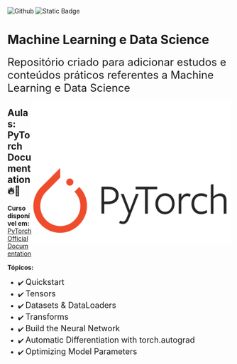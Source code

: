 ![Github](https://img.shields.io/github/last-commit/LuizGustavoVTacin/MachineLearning?style=for-the-badge) ![Static Badge](https://img.shields.io/badge/PyTorch-FF0000) 
<!-- ![Static Badge](https://img.shields.io/badge/TensorFlow-FF4500) ![Static Badge](https://img.shields.io/badge/Scikit--Learn-1e90ff) --->

# Machine Learning e Data Science

<font size="5">Repositório criado para adicionar estudos e conteúdos práticos referentes a Machine Learning e Data Science</font><br>

<img src= "images/pt3.png" align = "right" width= "450">

## Aulas: PyTorch Documentation 🔥🤖

**Curso disponível em:**
 [PyTorch Official Documentation](https://docs.pytorch.org/tutorials/beginner/basics/intro.html)

**Tópicos:**

- ✔️ <font size="4">Quickstart</font>
- ✔️ <font size="4">Tensors</font>
- ✔️ <font size="4">Datasets & DataLoaders</font>
- ✔️ <font size="4">Transforms</font>
- ✔️ <font size="4">Build the Neural Network</font>
- ✔️ <font size="4">Automatic Differentiation with torch.autograd</font>
- ✔️ <font size="4">Optimizing Model Parameters</font>


<!---
## Exercícios

Níveis de dificuldades dos exercícios:

* Fácil: 🟢
* Trabalhoso: 🟡
* Médio: :orange_circle:
* Díficil: :red_circle:



⏳ **Penguins vs Turtles - Image Classification** 🟢

Dataset retirado do [Kaggle](https://www.kaggle.com/datasets/abbymorgan/penguins-vs-turtles)
* Disponível em: [Repositório]()

⏳ **Head Gesture Recognition with Capacitive Sensors - Classification** 🟡

Dataset retirado do [Kaggle](https://www.kaggle.com/datasets/ionutcristianseverin/headgesture-recognition-with-capacitive-sensors)

* Métodos utilizados:
1. KNN (72,95%) | 

* Disponível em: [Repositorio](https://github.com/LuizGustavoVTacin/MachineLearning/tree/main/Exercicios/HeadGestureRecognition)

⏳ **Water Potability - Classification** 🟡

Dataset retirado do [Kaggle](https://www.kaggle.com/datasets/adityakadiwal/water-potability)

* Métodos utilizados:
1. 

⏳ **Stroke Prediction - Classification** 🟡

Dataset retirado do [Kaggle](https://www.kaggle.com/datasets/fedesoriano/stroke-prediction-dataset)

* Métodos utilizados:
1.

⏳ **Heart attack possibility - Classification** 🟢

Dataset retirado do [Kaggle](https://www.kaggle.com/datasets/nareshbhat/health-care-data-set-on-heart-attack-possibility)

* Métodos utilizados:
1. KNN (81.97%) | (88,52% - Hiperparâmetros) - MELHORAR

* Disponível em: [Repositorio](https://github.com/LuizGustavoVTacin/MachineLearning/tree/main/Exercicios/HeartAttackPossibility)

⏳ **Airline Passenger Satisfaction - Classification** 🟢

Dataset retirado do [Kaggle](https://www.kaggle.com/datasets/teejmahal20/airline-passenger-satisfaction)

* Métodos utilizados:
1. Árvore de Decisão (94,62%) - MELHORAR   
2. KNN (92,99%) | (94,00% - Hiperparâmetros) - MELHORAR
3. SVM 

* Disponível em: [Repositorio](https://github.com/LuizGustavoVTacin/MachineLearning/tree/main/Exercicios/AirlinePassengerSatisfaction)

**To ADD** --->
